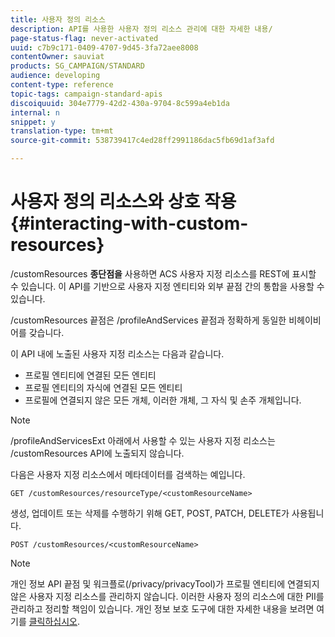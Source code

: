 ```yaml
---
title: 사용자 정의 리소스
description: API를 사용한 사용자 정의 리소스 관리에 대한 자세한 내용/
page-status-flag: never-activated
uuid: c7b9c171-0409-4707-9d45-3fa72aee8008
contentOwner: sauviat
products: SG_CAMPAIGN/STANDARD
audience: developing
content-type: reference
topic-tags: campaign-standard-apis
discoiquuid: 304e7779-42d2-430a-9704-8c599a4eb1da
internal: n
snippet: y
translation-type: tm+mt
source-git-commit: 538739417c4ed28ff2991186dac5fb69d1af3afd

---
```



# 사용자 정의 리소스와 상호 작용 {#interacting-with-custom-resources}

/customResources **종단점을** 사용하면 ACS 사용자 지정 리소스를 REST에 표시할 수 있습니다. 이 API를 기반으로 사용자 지정 엔티티와 외부 끝점 간의 통합을 사용할 수 있습니다.

/customResources 끝점은 /profileAndServices 끝점과 정확하게 동일한 비헤이비어를 갖습니다.

이 API 내에 노출된 사용자 지정 리소스는 다음과 같습니다.

* 프로필 엔티티에 연결된 모든 엔티티
* 프로필 엔티티의 자식에 연결된 모든 엔티티
* 프로필에 연결되지 않은 모든 개체, 이러한 개체, 그 자식 및 손주 개체입니다.

>[!NOTE]
>/profileAndServicesExt 아래에서 사용할 수 있는 사용자 지정 리소스는 /customResources API에 노출되지 않습니다.

다음은 사용자 지정 리소스에서 메타데이터를 검색하는 예입니다.

```
GET /customResources/resourceType/<customResourceName>
```

생성, 업데이트 또는 삭제를 수행하기 위해 GET, POST, PATCH, DELETE가 사용됩니다.

```
POST /customResources/<customResourceName>
```

>[!NOTE]
>개인 정보 API 끝점 및 워크플로(/privacy/privacyTool)가 프로필 엔티티에 연결되지 않은 사용자 지정 리소스를 관리하지 않습니다.
>이러한 사용자 정의 리소스에 대한 PII를 관리하고 정리할 책임이 있습니다. 개인 정보 보호 도구에 대한 자세한 내용을 보려면 여기를 [클릭하십시오](../../api/using/creating-a-privacy-request.md).

